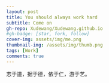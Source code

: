 ```yaml
---
layout: post
title: You should always work hard
subtitle: Come on
gh-repo: Xudewang/Xudewang.github.io
#gh-badge: [star, fork, follow]
cover-img: assets/img/me.png
thumbnail-img: /assets/img/thumb.png
tags: [Work]
comments: true
---
```


志于道，据于德，依于仁，游于艺。


